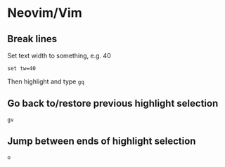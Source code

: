 # Neovim/Vim

## Break lines

Set text width to something, e.g. 40
```
set tw=40
```

Then highlight and type `gq`

## Go back to/restore previous highlight selection

`gv`

## Jump between ends of highlight selection

`o`
